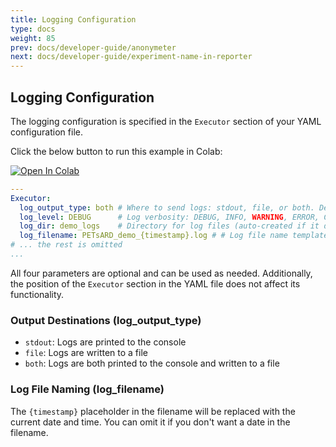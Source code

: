 ```yaml
---
title: Logging Configuration
type: docs
weight: 85
prev: docs/developer-guide/anonymeter
next: docs/developer-guide/experiment-name-in-reporter
---
```


## Logging Configuration

The logging configuration is specified in the `Executor` section of your YAML configuration file.

Click the below button to run this example in Colab:

[![Open In Colab](https://colab.research.google.com/assets/colab-badge.svg)](https://colab.research.google.com/github/nics-tw/petsard/blob/main/demo/developer-guide/logging-configuration.ipynb)

```yaml
---
Executor:
  log_output_type: both # Where to send logs: stdout, file, or both. Default is file
  log_level: DEBUG      # Log verbosity: DEBUG, INFO, WARNING, ERROR, CRITICAL. Default is INFO
  log_dir: demo_logs    # Directory for log files (auto-created if it doesn't exist). Default is ., means working directory
  log_filename: PETsARD_demo_{timestamp}.log # # Log file name template. Default is "PETsARD_{timestamp}.log"
# ... the rest is omitted
...
```

All four parameters are optional and can be used as needed. Additionally, the position of the `Executor` section in the YAML file does not affect its functionality.

### Output Destinations (log_output_type)

- `stdout`: Logs are printed to the console
- `file`: Logs are written to a file
- `both`: Logs are both printed to the console and written to a file

### Log File Naming (log_filename)

The `{timestamp}` placeholder in the filename will be replaced with the current date and time. You can omit it if you don't want a date in the filename.
